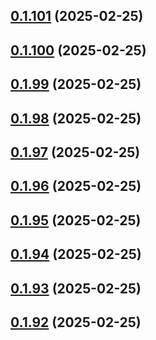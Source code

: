## [0.1.101](https://github.com/binary-braids/terraform-oracle/compare/v0.1.100...v0.1.101) (2025-02-25)



## [0.1.100](https://github.com/binary-braids/terraform-oracle/compare/v0.1.99...v0.1.100) (2025-02-25)



## [0.1.99](https://github.com/binary-braids/terraform-oracle/compare/v0.1.98...v0.1.99) (2025-02-25)



## [0.1.98](https://github.com/binary-braids/terraform-oracle/compare/v0.1.97...v0.1.98) (2025-02-25)



## [0.1.97](https://github.com/binary-braids/terraform-oracle/compare/v0.1.96...v0.1.97) (2025-02-25)



## [0.1.96](https://github.com/binary-braids/terraform-oracle/compare/v0.1.95...v0.1.96) (2025-02-25)



## [0.1.95](https://github.com/binary-braids/terraform-oracle/compare/v0.1.94...v0.1.95) (2025-02-25)



## [0.1.94](https://github.com/binary-braids/terraform-oracle/compare/v0.1.93...v0.1.94) (2025-02-25)



## [0.1.93](https://github.com/binary-braids/terraform-oracle/compare/v0.1.92...v0.1.93) (2025-02-25)



## [0.1.92](https://github.com/binary-braids/terraform-oracle/compare/v0.1.91...v0.1.92) (2025-02-25)



